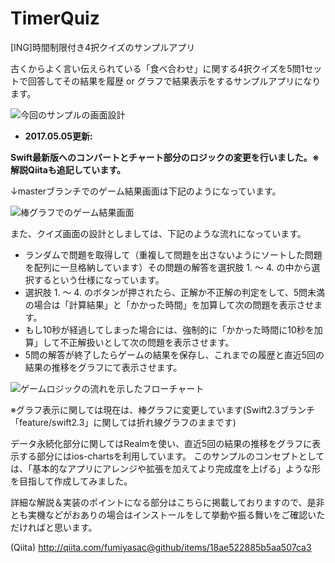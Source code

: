 # TimerQuiz
[ING]時間制限付き4択クイズのサンプルアプリ

古くからよく言い伝えられている「食べ合わせ」に関する4択クイズを5問1セットで回答してその結果を履歴 or グラフで結果表示をするサンプルアプリになります。

![今回のサンプルの画面設計](https://qiita-image-store.s3.amazonaws.com/0/17400/41bc29fc-b1d6-4926-0c11-a619c4b0cb4d.jpeg)

+ __2017.05.05更新:__

__Swift最新版へのコンバートとチャート部分のロジックの変更を行いました。※解説Qiitaも追記しています。__

↓masterブランチでのゲーム結果画面は下記のようになっています。

![棒グラフでのゲーム結果画面](https://qiita-image-store.s3.amazonaws.com/0/17400/f9a1f95a-f33c-f0e3-6e7a-7ec7f8dfe94c.jpeg)

また、クイズ画面の設計としましては、下記のような流れになっています。

+ ランダムで問題を取得して（重複して問題を出さないようにソートした問題を配列に一旦格納しています）その問題の解答を選択肢 1. 〜 4. の中から選択するという仕様になっています。
+ 選択肢 1. 〜 4. のボタンが押されたら、正解か不正解の判定をして、5問未満の場合は「計算結果」と「かかった時間」を加算して次の問題を表示させます。
+ もし10秒が経過してしまった場合には、強制的に「かかった時間に10秒を加算」して不正解扱いとして次の問題を表示させます。
+ 5問の解答が終了したらゲームの結果を保存し、これまでの履歴と直近5回の結果の推移をグラフにて表示させます。

![ゲームロジックの流れを示したフローチャート](https://qiita-image-store.s3.amazonaws.com/0/17400/cc5b80b2-b7ac-6397-136a-25bad922b96a.jpeg)

※グラフ表示に関しては現在は、棒グラフに変更しています(Swift2.3ブランチ「feature/swift2.3」に関しては折れ線グラフのままです)

データ永続化部分に関してはRealmを使い、直近5回の結果の推移をグラフに表示する部分にはios-chartsを利用しています。
このサンプルのコンセプトとしては、「基本的なアプリにアレンジや拡張を加えてより完成度を上げる」ような形を目指して作成してみました。

詳細な解説＆実装のポイントになる部分はこちらに掲載しておりますので、是非とも実機などがおありの場合はインストールをして挙動や振る舞いをご確認いただければと思います。

(Qiita) http://qiita.com/fumiyasac@github/items/18ae522885b5aa507ca3
